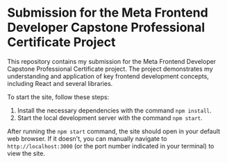 # Submission for the Meta Frontend Developer Capstone Professional Certificate Project

This repository contains my submission for the Meta Frontend Developer Capstone Professional Certificate project. The project demonstrates my understanding and application of key frontend development concepts, including React and several libraries.

To start the site, follow these steps:

1. Install the necessary dependencies with the command `npm install`.
2. Start the local development server with the command `npm start`.

After running the `npm start` command, the site should open in your default web browser. If it doesn't, you can manually navigate to `http://localhost:3000` (or the port number indicated in your terminal) to view the site.
